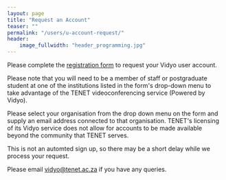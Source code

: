 ```yaml
---
layout: page
title: "Request an Account"
teaser: ""
permalink: "/users/u-account-request/"
header:
    image_fullwidth: "header_programming.jpg"
---
```


Please complete the [registration form](https://docs.google.com/forms/d/e/1FAIpQLScZedILbn96mXUZXlm6A5A_tKRkUWJQAL1vrfC1uwhBhn1P5A/viewform)
to request your Vidyo user account.

Please note that you will need to be a member of staff or postgraduate student at one of the institutions listed in the 
form's drop-down menu to take advantage of the TENET videoconferencing service (Powered by Vidyo).

Please select your organisation from the drop down menu on the form and supply an email address connected 
to that organisation. TENET's licensing of its Vidyo service does not allow for accounts to be made available 
beyond the community that TENET serves.

This is not an automted sign up, so there may be a short delay while we process your request.

Please email [vidyo@tenet.ac.za](mailto:vidyo@tenet.ac.za) if you have any queries.


